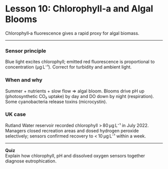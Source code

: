 # Lesson 10: Chlorophyll‑a and Algal Blooms

Chlorophyll‑a fluorescence gives a rapid proxy for algal biomass.

---

### Sensor principle
Blue light excites chlorophyll; emitted red fluorescence is proportional to concentration (µg L⁻¹). Correct for turbidity and ambient light.

### When and why
Summer + nutrients + slow flow ⇒ algal bloom. Blooms drive pH up (photosynthetic CO₂ uptake) by day and DO down by night (respiration). Some cyanobacteria release toxins (microcystin).

### UK case
Rutland Water reservoir recorded chlorophyll > 80 µg L⁻¹ in July 2022. Managers closed recreation areas and dosed hydrogen peroxide selectively; sensors confirmed recovery to < 10 µg L⁻¹ within a week.

---

**Quiz**  
Explain how chlorophyll, pH and dissolved oxygen sensors together diagnose eutrophication.

